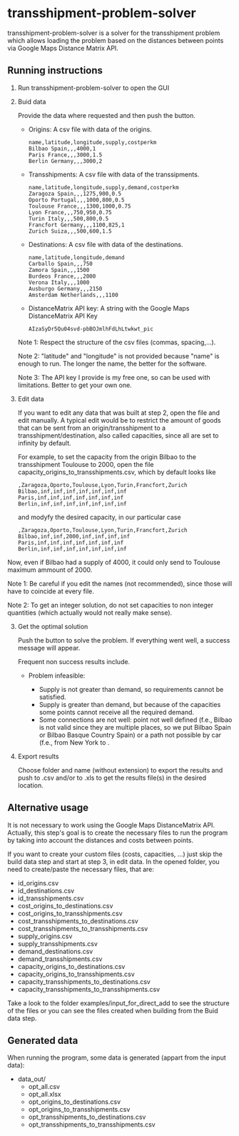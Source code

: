 # transshipment-problem-solver

transshipment-problem-solver is a solver for the transshipment problem which allows loading the problem based on the distances between points via Google Maps Distance Matrix API.

## Running instructions

1. Run transshipment-problem-solver to open the GUI
  
2. Buid data

   Provide the data where requested and then push the button.
   
   - Origins: A csv file with data of the origins.
     ```
     name,latitude,longitude,supply,costperkm
     Bilbao Spain,,,4000,1
     Paris France,,,3000,1.5
     Berlin Germany,,,3000,2
     ```
   - Transshipments: A csv file with data of the transsipments.
     ```
     name,latitude,longitude,supply,demand,costperkm
     Zaragoza Spain,,,1275,900,0.5
     Oporto Portugal,,,1000,800,0.5
     Toulouse France,,,1300,1000,0.75
     Lyon France,,,750,950,0.75
     Turin Italy,,,500,800,0.5
     Francfort Germany,,,1100,825,1
     Zurich Suiza,,,500,600,1.5
     ```
   - Destinations: A csv file with data of the destinations.
     ```
     name,latitude,longitude,demand
     Carballo Spain,,,750
     Zamora Spain,,,1500
     Burdeos France,,,2000
     Verona Italy,,,1000
     Ausburgo Germany,,,2150
     Amsterdam Netherlands,,,1100   
     ```
   - DistanceMatrix API key: A string with the Google Maps DistanceMatrix API Key
     ```
     AIzaSyDr5Qu04svd-pbBOJmlhFdLhLtwkwt_pic
     ```
    
    Note 1: Respect the structure of the csv files (commas, spacing,...).
    
    Note 2: "latitude" and "longitude" is not provided because "name" is enough to run. The longer the name, the better for the software.
    
    Note 3: The API key I provide is my free one, so can be used with limitations. Better to get your own one.

3. Edit data
   
   If you want to edit any data that was built at step 2, open the file and edit manually. A typical edit would be to restrict the amount of goods that can be sent from an origin/transshipment to a transshipment/destination, also called capacities, since all are set to infinity by default.
   
   For example, to set the capacity from the origin Bilbao to the transshipment Toulouse to 2000, open the file capacity_origins_to_transshipments.csv, which by default looks like  
   ```
   ,Zaragoza,Oporto,Toulouse,Lyon,Turin,Francfort,Zurich
   Bilbao,inf,inf,inf,inf,inf,inf,inf
   Paris,inf,inf,inf,inf,inf,inf,inf
   Berlin,inf,inf,inf,inf,inf,inf,inf
   ```
   and modyfy the desired capacity, in our particular case
   ```
   ,Zaragoza,Oporto,Toulouse,Lyon,Turin,Francfort,Zurich
   Bilbao,inf,inf,2000,inf,inf,inf,inf
   Paris,inf,inf,inf,inf,inf,inf,inf
   Berlin,inf,inf,inf,inf,inf,inf,inf
   ```
  Now, even if Bilbao had a supply of 4000, it could only send to Toulouse maximum ammount of 2000.
  
  Note 1: Be careful if you edit the names (not recommended), since those will have to coincide at every file.
  
  Note 2: To get an integer solution, do not set capacities to non integer quantities (which actually would not really make sense).
  
3. Get the optimal solution

   Push the button to solve the problem. If everything went well, a success message will appear.
   
   Frequent non success results include.
   
   - Problem infeasible:
   
     - Supply is not greater than demand, so requirements cannot be satisfied.
     - Supply is greater than demand, but because of the capacities some points cannot receive all the required demand.
     - Some connections are not well: point not well defined (f.e., Bilbao is not valid since they are multiple places, so we put Bilbao Spain or Bilbao Basque Country Spain) or a path not possible by car (f.e., from New York to . 

4. Export results
   
   Choose folder and name (without extension) to export the results and push to .csv and/or to .xls to get the results file(s) in the desired location.

## Alternative usage

It is not necessary to work using the Google Maps DistanceMatrix API. Actually, this step's goal is to create the necessary files to run the program by taking into account the distances and costs between points. 

If you want to create your custom files (costs, capacities, ...) just skip the build data step and start at step 3, in edit data. In the opened folder, you need to create/paste the necessary files, that are:
  
  * id_origins.csv
  * id_destinations.csv
  * id_transshipments.csv
  * cost_origins_to_destinations.csv
  * cost_origins_to_transshipments.csv
  * cost_transshipments_to_destinations.csv
  * cost_transshipments_to_transshipments.csv
  * supply_origins.csv
  * supply_transshipments.csv
  * demand_destinations.csv
  * demand_transshipments.csv
  * capacity_origins_to_destinations.csv
  * capacity_origins_to_transshipments.csv
  * capacity_transshipments_to_destinations.csv
  * capacity_transshipments_to_transshipments.csv

Take a look to the folder examples/input_for_direct_add to see the structure of the files or you can see the files created when building from the Buid data step.

## Generated data

When running the program, some data is generated (appart from the input data):

* data_out/
  * opt_all.csv
  * opt_all.xlsx
  * opt_origins_to_destinations.csv
  * opt_origins_to_transshipments.csv
  * opt_transshipments_to_destinations.csv
  * opt_transshipments_to_transshipments.csv

